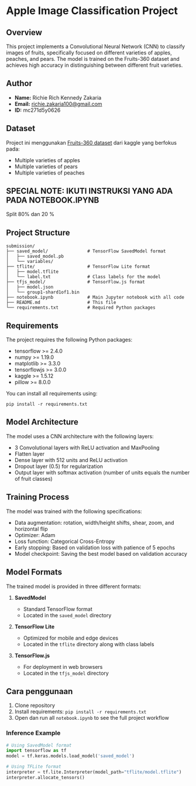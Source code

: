 # Apple Image Classification Project

## Overview
This project implements a Convolutional Neural Network (CNN) to classify images of fruits, specifically focused on different varieties of apples, peaches, and pears. The model is trained on the Fruits-360 dataset and achieves high accuracy in distinguishing between different fruit varieties.

## Author
- **Name:** Richie Rich Kennedy Zakaria
- **Email:** richie.zakaria100@gmail.com
- **ID:** mc271d5y0626

## Dataset
Project ini menggunakan [Fruits-360 dataset](https://www.kaggle.com/datasets/moltean/fruits) dari kaggle yang berfokus pada:
- Multiple varieties of apples
- Multiple varieties of pears
- Multiple varieties of peaches

## SPECIAL NOTE: IKUTI INSTRUKSI YANG ADA PADA NOTEBOOK.IPYNB 

Split 80% dan 20 %

## Project Structure
```
submission/
├── saved_model/               # TensorFlow SavedModel format
│   ├── saved_model.pb
│   └── variables/
├── tflite/                    # TensorFlow Lite format
│   ├── model.tflite
│   └── label.txt              # Class labels for the model
├── tfjs_model/                # TensorFlow.js format
│   ├── model.json
│   └── group1-shard1of1.bin
├── notebook.ipynb             # Main Jupyter notebook with all code
├── README.md                  # This file
└── requirements.txt           # Required Python packages
```

## Requirements
The project requires the following Python packages:
- tensorflow >= 2.4.0
- numpy >= 1.19.0
- matplotlib >= 3.3.0
- tensorflowjs >= 3.0.0
- kaggle >= 1.5.12
- pillow >= 8.0.0

You can install all requirements using:
```
pip install -r requirements.txt
```

## Model Architecture
The model uses a CNN architecture with the following layers:
- 3 Convolutional layers with ReLU activation and MaxPooling
- Flatten layer
- Dense layer with 512 units and ReLU activation
- Dropout layer (0.5) for regularization
- Output layer with softmax activation (number of units equals the number of fruit classes)

## Training Process
The model was trained with the following specifications:
- Data augmentation: rotation, width/height shifts, shear, zoom, and horizontal flip
- Optimizer: Adam
- Loss function: Categorical Cross-Entropy
- Early stopping: Based on validation loss with patience of 5 epochs
- Model checkpoint: Saving the best model based on validation accuracy

## Model Formats
The trained model is provided in three different formats:

1. **SavedModel**
   - Standard TensorFlow format
   - Located in the `saved_model` directory

2. **TensorFlow Lite**
   - Optimized for mobile and edge devices
   - Located in the `tflite` directory along with class labels

3. **TensorFlow.js**
   - For deployment in web browsers
   - Located in the `tfjs_model` directory

## Cara penggunaan
1. Clone repository
2. Install requirements: `pip install -r requirements.txt`
3. Open dan run all `notebook.ipynb` to see the full project workflow

### Inference Example
```python
# Using SavedModel format
import tensorflow as tf
model = tf.keras.models.load_model('saved_model')

# Using TFLite format
interpreter = tf.lite.Interpreter(model_path="tflite/model.tflite")
interpreter.allocate_tensors()
```

